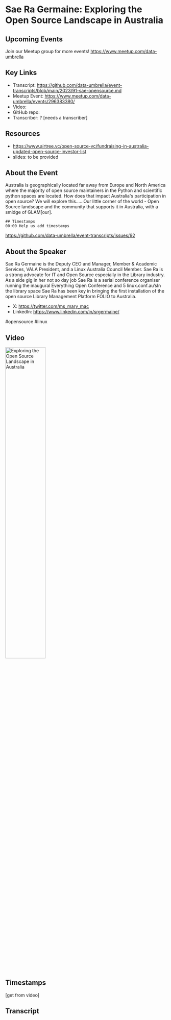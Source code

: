 # Sae Ra Germaine:  Exploring the Open Source Landscape in Australia

## Upcoming Events
Join our Meetup group for more events!
https://www.meetup.com/data-umbrella

## Key Links
- Transcript: https://github.com/data-umbrella/event-transcripts/blob/main/2023/91-sae-opensource.md
- Meetup Event: https://www.meetup.com/data-umbrella/events/296383380/
- Video: 
- GitHub repo:  
- Transcriber:  ? [needs a transcriber]

## Resources
- https://www.airtree.vc/open-source-vc/fundraising-in-australia-updated-open-source-investor-list
- slides: to be provided

## About the Event
Australia is geographically located far away from Europe and North America where the majority of open source maintainers in the Python and scientific python spaces are located. 
How does that impact Australia's participation in open source? We will explore this......Our little corner of the world - Open Source landscape and the community that supports it in Australia, with a smidge of GLAM[our].

```
## Timestamps
00:00 Help us add timestamps
```
https://github.com/data-umbrella/event-transcripts/issues/92

## About the Speaker
Sae Ra Germaine is the Deputy CEO and Manager, Member & Academic Services, VALA President, and a Linux Australia Council Member. 
Sae Ra is a strong advocate for IT and Open Source especially in the Library industry. As a side gig in her not so day job Sae Ra is a serial conference organiser running the inaugural Everything Open Conference and 5 linux.conf.au’sIn the library space Sae Ra has been key in bringing the first installation of the open source Library Management Platform FOLIO to Australia.

- X: https://twitter.com/ms_mary_mac
- LinkedIn: https://www.linkedin.com/in/srgermaine/

#opensource #linux

## Video
<a href="http://www.youtube.com/watch?feature=player_embedded&v=4m1jVQdUTQo" target="_blank"><img src="http://img.youtube.com/vi/4m1jVQdUTQo/0.jpg"
alt="Exploring the Open Source Landscape in Australia" width="50%" /></a>

## Timestamps
[get from video]

## Transcript

